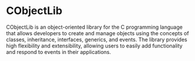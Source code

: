# CObjectLib
CObjectLib is an object-oriented library for the C programming language that allows developers to create and manage objects using the concepts of classes, inheritance, interfaces, generics, and events. The library provides high flexibility and extensibility, allowing users to easily add functionality and respond to events in their applications.

